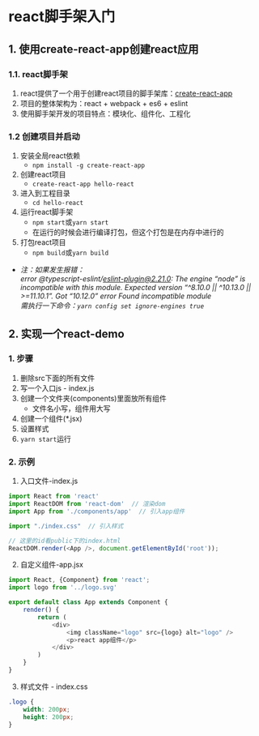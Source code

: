 # react脚手架入门
<ClientOnly>
  <Valine></Valine>
</ClientOnly>

## 1. 使用create-react-app创建react应用
### 1.1. react脚手架
1. react提供了一个用于创建react项目的脚手架库：[create-react-app](https://github.com/facebook/create-react-app)
2. 项目的整体架构为：react + webpack + es6 + eslint
3. 使用脚手架开发的项目特点：模块化、组件化、工程化

### 1.2 创建项目并启动
1. 安装全局react依赖
    - `npm install -g create-react-app`
2. 创建react项目
    - `create-react-app hello-react`
3. 进入到工程目录
    - `cd hello-react`
4. 运行react脚手架
    - `npm start`或`yarn start`
    - 在运行的时候会进行编译打包，但这个打包是在内存中进行的
5. 打包react项目
    - `npm build`或`yarn build`
- *注：如果发生报错：*<br />
*error @typescript-eslint/eslint-plugin@2.21.0: The engine “node” is incompatible with this module. Expected version “^8.10.0 || ^10.13.0 || >=11.10.1”. Got “10.12.0”
error Found incompatible module*<br />
*需执行一下命令：`yarn config set ignore-engines true`*

## 2. 实现一个react-demo
### 1. 步骤
1. 删除src下面的所有文件
2. 写一个入口js - index.js
3. 创建一个文件夹(components)里面放所有组件
    - 文件名小写，组件用大写
4. 创建一个组件(*.jsx)
5. 设置样式
6. `yarn start`运行

### 2. 示例
1. 入口文件-index.js
```js
import React from 'react'
import ReactDOM from 'react-dom'  // 渲染dom
import App from './components/app'  // 引入app组件

import "./index.css"  // 引入样式

// 这里的id看public下的index.html
ReactDOM.render(<App />, document.getElementById('root'));
```

2. 自定义组件-app.jsx
```js
import React, {Component} from 'react';
import logo from '../logo.svg'

export default class App extends Component {
    render() {
        return (
            <div>
                <img className="logo" src={logo} alt="logo" />
                <p>react app组件</p>
            </div>
        )
    }
}
```

3. 样式文件 - index.css
```css
.logo {
    width: 200px;
    height: 200px;
}
```